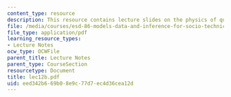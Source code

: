 ```yaml
---
content_type: resource
description: This resource contains lecture slides on the physics of queuing.
file: /media/courses/esd-86-models-data-and-inference-for-socio-technical-systems-spring-2007/eed342b669b08e9c77d7ec4d36cea12d_lec12b.pdf
file_type: application/pdf
learning_resource_types:
- Lecture Notes
ocw_type: OCWFile
parent_title: Lecture Notes
parent_type: CourseSection
resourcetype: Document
title: lec12b.pdf
uid: eed342b6-69b0-8e9c-77d7-ec4d36cea12d
---
```

